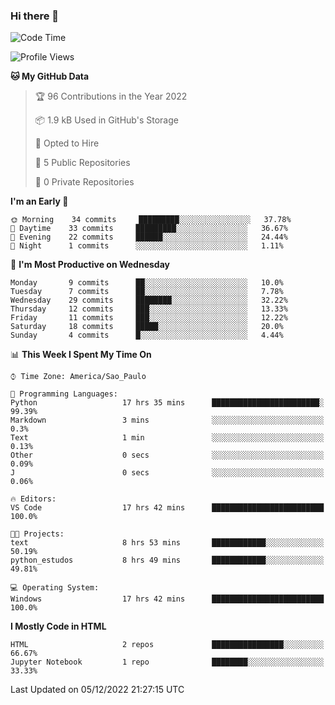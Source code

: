 ### Hi there 👋

<!--
**igabriel-gb/igabriel-gb** is a ✨ _special_ ✨ repository because its `README.md` (this file) appears on your GitHub profile.

Here are some ideas to get you started:

- 🔭 I’m currently working on ...
- 🌱 I’m currently learning ...
- 👯 I’m looking to collaborate on ...
- 🤔 I’m looking for help with ...
- 💬 Ask me about ...
- 📫 How to reach me: ...
- 😄 Pronouns: ...
- ⚡ Fun fact: ...
-->

<!--START_SECTION:waka-->
![Code Time](http://img.shields.io/badge/Code%20Time-57%20hrs%2032%20mins-blue)

![Profile Views](http://img.shields.io/badge/Profile%20Views-0-blue)

**🐱 My GitHub Data** 

> 🏆 96 Contributions in the Year 2022
 > 
> 📦 1.9 kB Used in GitHub's Storage 
 > 
> 💼 Opted to Hire
 > 
> 📜 5 Public Repositories 
 > 
> 🔑 0 Private Repositories  
 > 
**I'm an Early 🐤** 

```text
🌞 Morning    34 commits     █████████░░░░░░░░░░░░░░░░   37.78% 
🌇 Daytime    33 commits     █████████░░░░░░░░░░░░░░░░   36.67% 
🌃 Evening    22 commits     ██████░░░░░░░░░░░░░░░░░░░   24.44% 
🌙 Night      1 commits      ░░░░░░░░░░░░░░░░░░░░░░░░░   1.11%

```
📅 **I'm Most Productive on Wednesday** 

```text
Monday       9 commits      ██░░░░░░░░░░░░░░░░░░░░░░░   10.0% 
Tuesday      7 commits      ██░░░░░░░░░░░░░░░░░░░░░░░   7.78% 
Wednesday    29 commits     ████████░░░░░░░░░░░░░░░░░   32.22% 
Thursday     12 commits     ███░░░░░░░░░░░░░░░░░░░░░░   13.33% 
Friday       11 commits     ███░░░░░░░░░░░░░░░░░░░░░░   12.22% 
Saturday     18 commits     █████░░░░░░░░░░░░░░░░░░░░   20.0% 
Sunday       4 commits      █░░░░░░░░░░░░░░░░░░░░░░░░   4.44%

```


📊 **This Week I Spent My Time On** 

```text
⌚︎ Time Zone: America/Sao_Paulo

💬 Programming Languages: 
Python                   17 hrs 35 mins      ████████████████████████░   99.39% 
Markdown                 3 mins              ░░░░░░░░░░░░░░░░░░░░░░░░░   0.3% 
Text                     1 min               ░░░░░░░░░░░░░░░░░░░░░░░░░   0.13% 
Other                    0 secs              ░░░░░░░░░░░░░░░░░░░░░░░░░   0.09% 
J                        0 secs              ░░░░░░░░░░░░░░░░░░░░░░░░░   0.06%

🔥 Editors: 
VS Code                  17 hrs 42 mins      █████████████████████████   100.0%

🐱‍💻 Projects: 
text                     8 hrs 53 mins       ████████████░░░░░░░░░░░░░   50.19% 
python_estudos           8 hrs 49 mins       ████████████░░░░░░░░░░░░░   49.81%

💻 Operating System: 
Windows                  17 hrs 42 mins      █████████████████████████   100.0%

```

**I Mostly Code in HTML** 

```text
HTML                     2 repos             ████████████████░░░░░░░░░   66.67% 
Jupyter Notebook         1 repo              ████████░░░░░░░░░░░░░░░░░   33.33%

```



 Last Updated on 05/12/2022 21:27:15 UTC
<!--END_SECTION:waka-->
